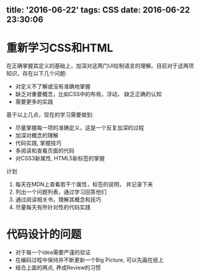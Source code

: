 title: '2016-06-22'
tags: CSS
date: 2016-06-22 23:30:06
---

重新学习CSS和HTML
=====
在正确掌握其定义的基础上，加深对这两门UI绘制语言的理解。目前对于这两项知识，存在以下几个问题:
- 对定义不了解或没有准确地掌握
- 缺乏对重要概念，比如CSS中的布局，浮动， 缺乏正确的认知
- 需要更多的实践

基于以上几点，现在的学习需要做到:
- 尽量掌握每一项的准确定义，这是一个反复加深的过程
- 加深对概念的理解
- 代码实践, 掌握技巧
- 多阅读和查看页面的代码
- 对CSS3新属性, HTML5新标签的掌握

计划
1. 每天在MDN上查看若干个属性，标签的说明， 并记录下来
2. 列出一个问题列表，通过学习回答他们
3. 通过阅读相关书，理解其概念和技巧
4. 尽量每天有所针对性的代码实践

代码设计的问题
=====
- 对于每一个idea需要严谨的验证
- 在编码过程中保持并不断更新一个Big Picture, 可以先画在纸上
- 结合上面的两点, 养成Review的习惯
